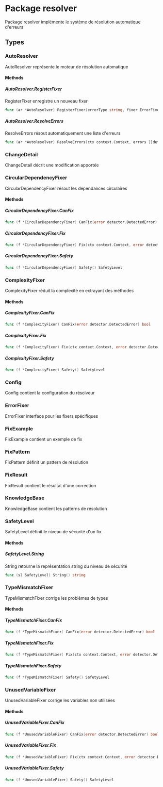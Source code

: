 # Package resolver

Package resolver implémente le système de résolution automatique d'erreurs


## Types

### AutoResolver

AutoResolver représente le moteur de résolution automatique


#### Methods

##### AutoResolver.RegisterFixer

RegisterFixer enregistre un nouveau fixer


```go
func (ar *AutoResolver) RegisterFixer(errorType string, fixer ErrorFixer)
```

##### AutoResolver.ResolveErrors

ResolveErrors résout automatiquement une liste d'erreurs


```go
func (ar *AutoResolver) ResolveErrors(ctx context.Context, errors []detector.DetectedError) ([]FixResult, error)
```

### ChangeDetail

ChangeDetail décrit une modification apportée


### CircularDependencyFixer

CircularDependencyFixer résout les dépendances circulaires


#### Methods

##### CircularDependencyFixer.CanFix

```go
func (f *CircularDependencyFixer) CanFix(error detector.DetectedError) bool
```

##### CircularDependencyFixer.Fix

```go
func (f *CircularDependencyFixer) Fix(ctx context.Context, error detector.DetectedError, source []byte) (*FixResult, error)
```

##### CircularDependencyFixer.Safety

```go
func (f *CircularDependencyFixer) Safety() SafetyLevel
```

### ComplexityFixer

ComplexityFixer réduit la complexité en extrayant des méthodes


#### Methods

##### ComplexityFixer.CanFix

```go
func (f *ComplexityFixer) CanFix(error detector.DetectedError) bool
```

##### ComplexityFixer.Fix

```go
func (f *ComplexityFixer) Fix(ctx context.Context, error detector.DetectedError, source []byte) (*FixResult, error)
```

##### ComplexityFixer.Safety

```go
func (f *ComplexityFixer) Safety() SafetyLevel
```

### Config

Config contient la configuration du résolveur


### ErrorFixer

ErrorFixer interface pour les fixers spécifiques


### FixExample

FixExample contient un exemple de fix


### FixPattern

FixPattern définit un pattern de résolution


### FixResult

FixResult contient le résultat d'une correction


### KnowledgeBase

KnowledgeBase contient les patterns de résolution


### SafetyLevel

SafetyLevel définit le niveau de sécurité d'un fix


#### Methods

##### SafetyLevel.String

String retourne la représentation string du niveau de sécurité


```go
func (sl SafetyLevel) String() string
```

### TypeMismatchFixer

TypeMismatchFixer corrige les problèmes de types


#### Methods

##### TypeMismatchFixer.CanFix

```go
func (f *TypeMismatchFixer) CanFix(error detector.DetectedError) bool
```

##### TypeMismatchFixer.Fix

```go
func (f *TypeMismatchFixer) Fix(ctx context.Context, error detector.DetectedError, source []byte) (*FixResult, error)
```

##### TypeMismatchFixer.Safety

```go
func (f *TypeMismatchFixer) Safety() SafetyLevel
```

### UnusedVariableFixer

UnusedVariableFixer corrige les variables non utilisées


#### Methods

##### UnusedVariableFixer.CanFix

```go
func (f *UnusedVariableFixer) CanFix(error detector.DetectedError) bool
```

##### UnusedVariableFixer.Fix

```go
func (f *UnusedVariableFixer) Fix(ctx context.Context, error detector.DetectedError, source []byte) (*FixResult, error)
```

##### UnusedVariableFixer.Safety

```go
func (f *UnusedVariableFixer) Safety() SafetyLevel
```

